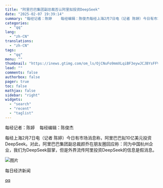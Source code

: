 ```yaml
---
title: "阿里巴巴集团副总裁否认阿里拟投资DeepSeek"
date: "2025-02-07 19:39:14"
summary: "每经记者：陈婷    每经编辑：陈俊杰每经上海2月7日电（记者 陈婷）今日有市场消息称，阿里巴巴拟1..."
categories:
  - "qq"
lang:
  - "zh-CN"
translations:
  - "zh-CN"
tags:
  - "qq"
menu: ""
thumbnail: "https://inews.gtimg.com/om_ls/OjCNuFo9mmXLqiBF3eywJCJBYsFFVPEGvCKdOaS7LXyxQAA_640360/0"
lead: ""
comments: false
authorbox: false
pager: true
toc: false
mathjax: false
sidebar: "right"
widgets:
  - "search"
  - "recent"
  - "taglist"
---
```


每经记者：陈婷    每经编辑：陈俊杰

每经上海2月7日电（记者 陈婷）今日有市场消息称，阿里巴巴拟10亿美元投资DeepSeek。对此，阿里巴巴集团副总裁颜乔在朋友圈回应称：同为中国杭州企业，我们为DeepSeek鼓掌，但是外界流传阿里投资DeepSeek的信息是假消息。

![图片](https://inews.gtimg.com/om_bt/O7oyJs4BHMbQ-ZgNyZJRt46HVleLzQ5Ap3QiJ7DRZF6jEAA/641)

  

每日经济新闻

[qq](https://new.qq.com/rain/a/20250207A084X100)
